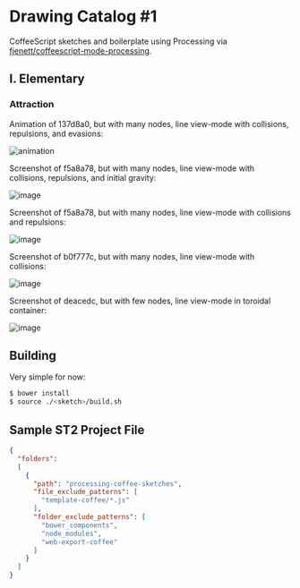 # Drawing Catalog #1

CoffeeScript sketches and boilerplate using Processing via
[fjenett/coffeescript-mode-processing](http://github.com/fjenett/coffeescript-mode-processing).

## I. Elementary

### Attraction

Animation of 137d8a0, but with many nodes, line view-mode with collisions, repulsions, and evasions:

![animation](https://cloud.githubusercontent.com/assets/100884/8978570/23d28906-3658-11e5-9cdb-fa70d90efe6f.gif)

Screenshot of f5a8a78, but with many nodes, line view-mode with collisions, repulsions, and initial gravity:

![image](https://cloud.githubusercontent.com/assets/100884/8796279/63549bd0-2f48-11e5-843c-30b6b55d3464.png)

Screenshot of f5a8a78, but with many nodes, line view-mode with collisions and repulsions:

![image](https://cloud.githubusercontent.com/assets/100884/8773653/b28b6f94-2e8a-11e5-9c07-8af75f4e391a.png)

Screenshot of b0f777c, but with many nodes, line view-mode with collisions:

![image](https://cloud.githubusercontent.com/assets/100884/8760865/fae85cb0-2ce7-11e5-9cd6-b046690304b0.png)

Screenshot of deacedc, but with few nodes, line view-mode in toroidal container:

![image](https://cloud.githubusercontent.com/assets/100884/8743263/127cd304-2c22-11e5-9a8e-e088ac974123.png)

## Building

Very simple for now:

```bash
$ bower install
$ source ./<sketch>/build.sh
```

## Sample ST2 Project File

```json
{
  "folders":
  [
    {
      "path": "processing-coffee-sketches",
      "file_exclude_patterns": [
        "template-coffee/*.js"
      ],
      "folder_exclude_patterns": [
        "bower_components",
        "node_modules",
        "web-export-coffee"
      ]
    }
  ]
}
```

